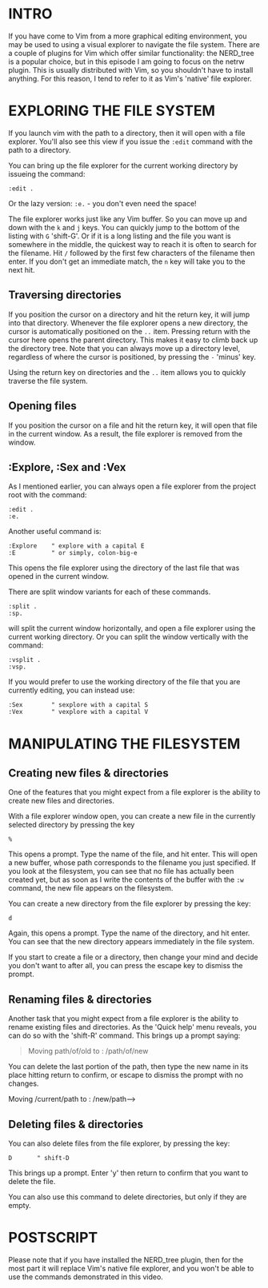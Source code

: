INTRO
=====

If you have come to Vim from a more graphical editing environment, you may be used to using a visual explorer to navigate the file system. There are a couple of plugins for Vim which offer similar functionality: the NERD_tree is a popular choice, but in this episode I am going to focus on the netrw plugin. This is usually distributed with Vim, so you shouldn't have to install anything. For this reason, I tend to refer to it as Vim's 'native' file explorer.

EXPLORING THE FILE SYSTEM
=========================

If you launch vim with the path to a directory, then it will open with a file explorer. You'll also see this view if you issue the `:edit` command with the path to a directory. 

You can bring up the file explorer for the current working directory by issueing the command:

    :edit .

Or the lazy version: `:e.` - you don't even need the space!

The file explorer works just like any Vim buffer. So you can move up and down with the `k` and `j` keys. You can quickly jump to the bottom of the listing with `G` 'shift-G'. Or if it is a long listing and the file you want is somewhere in the middle, the quickest way to reach it is often to search for the filename. Hit `/` followed by the first few characters of the filename then enter. If you don't get an immediate match, the `n` key will take you to the next hit.

Traversing directories
----------------------

If you position the cursor on a directory and hit the return key, it will jump into that directory. Whenever the file explorer opens a new directory, the cursor is automatically positioned on the `..` item. Pressing return with the cursor here opens the parent directory. This makes it easy to climb back up the directory tree. Note that you can always move up a directory level, regardless of where the cursor is positioned, by pressing the `-` 'minus' key.

Using the return key on directories and the `..` item allows you to quickly traverse the file system.

Opening files
-------------

If you position the cursor on a file and hit the return key, it will open that file in the current window. As a result, the file explorer is removed from the window.

:Explore, :Sex and :Vex
-----------------------

As I mentioned earlier, you can always open a file explorer from the project root with the command:

    :edit .
    :e.

Another useful command is:

    :Explore    " explore with a capital E
    :E          " or simply, colon-big-e

This opens the file explorer using the directory of the last file that was opened in the current window.

There are split window variants for each of these commands. 

    :split .
    :sp.

will split the current window horizontally, and open a file explorer using the current working directory. Or you can split the window vertically with the command:

    :vsplit .
    :vsp.

If you would prefer to use the working directory of the file that you are currently editing, you can instead use:

    :Sex        " sexplore with a capital S
    :Vex        " vexplore with a capital V


MANIPULATING THE FILESYSTEM
===========================

Creating new files & directories
--------------------------------

One of the features that you might expect from a file explorer is the ability to create new files and directories. 

With a file explorer window open, you can create a new file in the currently selected directory by pressing the key

    %

This opens a prompt. Type the name of the file, and hit enter. This will open a new buffer, whose path corresponds to the filename you just specified. If you look at the filesystem, you can see that no file has actually been created yet, but as soon as I write the contents of the buffer with the `:w` command, the new file appears on the filesystem.

You can create a new directory from the file explorer by pressing the key:

    d

Again, this opens a prompt. Type the name of the directory, and hit enter. You can see that the new directory appears immediately in the file system. 

If you start to create a file or a directory, then change your mind and decide you don't want to after all, you can press the escape key to dismiss the prompt.

Renaming files & directories
----------------------------

Another task that you might expect from a file explorer is the ability to rename existing files and directories. As the 'Quick help' menu reveals, you can do so with the 'shift-R' command. This brings up a prompt saying:

> Moving path/of/old to : /path/of/new

You can delete the last portion of the path, then type the new name in its place hitting return to confirm, or escape to dismiss the prompt with no changes.

<!--Moving files & directories-->
<!------------------------------>

<!--In a graphical environment it might be possible to drag a file or folder from one location to another. There is no way of doing this with the mouse using Vim's file explorer. However, the `rename` command can be used to move a file or directory. -->

<!--Lets say I wanted to move `/current/path` to `/new/path`. I would open the file explorer, and position the cursor on `/current/path`. Pressing the 'R' key brings up a prompt saying:-->

<!--> Moving /current/path to : /new/path-->

<!--I move the cursor back using the arrow keys, then delete 'current' replacing it with 'new'. Hitting enter executes the move.-->

Deleting files & directories
----------------------------

You can also delete files from the file explorer, by pressing the key:

    D       " shift-D

This brings up a prompt. Enter 'y' then return to confirm that you want to delete the file. 

You can also use this command to delete directories, but only if they are empty.

POSTSCRIPT
==========

Please note that if you have installed the NERD_tree plugin, then for the most part it will replace Vim's native file explorer, and you won't be able to use the commands demonstrated in this video.
